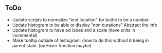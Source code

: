 ## ToDo
- Update scripts to normalize "end location" for bottle to be a number 
- Update histogram to be able to display "non durations" Abstract the info
- Update histogram to have axi labes and a scale (have units in incremental)
- Make tooltip outside of histogram. (how to do this without it being in parent state. (onHover function maybe) 